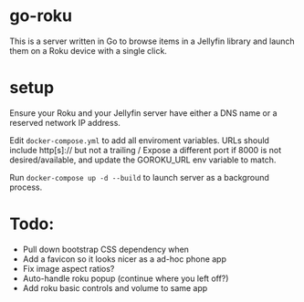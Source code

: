 # go-roku
This is a server written in Go to browse items in a Jellyfin library and launch them on a Roku device with a single click.

# setup

Ensure your Roku and your Jellyfin server have either a DNS name or a reserved network IP address.

Edit `docker-compose.yml` to add all enviroment variables.  URLs should include http\[s\]:// but not a trailing /
Expose a different port if 8000 is not desired/available, and update the GOROKU_URL env variable to match.

Run `docker-compose up -d --build` to launch server as a background process.


# Todo:

* Pull down bootstrap CSS dependency when 
* Add a favicon so it looks nicer as a ad-hoc phone app
* Fix image aspect ratios?
* Auto-handle roku popup (continue where you left off?)
* Add roku basic controls and volume to same app
